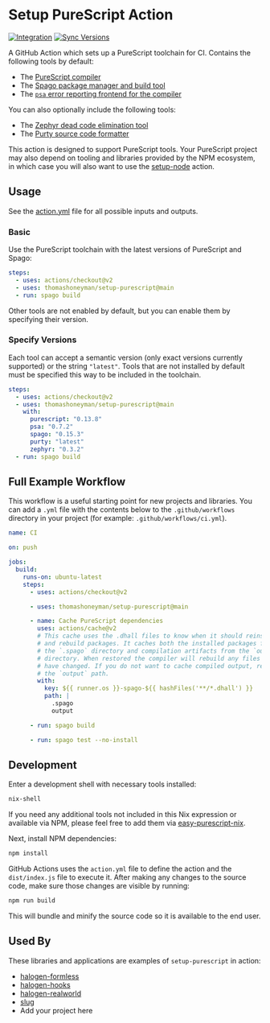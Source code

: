 # Setup PureScript Action

[![Integration](https://github.com/thomashoneyman/setup-purescript/workflows/Integration/badge.svg?branch=main)](https://github.com/thomashoneyman/setup-purescript/actions?query=workflow%3AIntegration+branch%3Amain) [![Sync Versions](https://github.com/thomashoneyman/setup-purescript/workflows/Sync%20Versions/badge.svg?branch=main)](https://github.com/thomashoneyman/setup-purescript/actions?query=workflow%3A"Sync+Versions"+branch%3Amain)

A GitHub Action which sets up a PureScript toolchain for CI. Contains the following tools by default:

- The [PureScript compiler](https://github.com/purescript/purescript)
- The [Spago package manager and build tool](https://github.com/purescript/spago)
- The [`psa` error reporting frontend for the compiler](https://github.com/natefaubion/purescript-psa)

You can also optionally include the following tools:

- The [Zephyr dead code elimination tool](https://github.com/coot/zephyr)
- The [Purty source code formatter](https://gitlab.com/joneshf/purty)

This action is designed to support PureScript tools. Your PureScript project may also depend on tooling and libraries provided by the NPM ecosystem, in which case you will also want to use the [setup-node](https://github.com/actions/setup-node) action.

## Usage

See the [action.yml](action.yml) file for all possible inputs and outputs.

### Basic

Use the PureScript toolchain with the latest versions of PureScript and Spago:

```yaml
steps:
  - uses: actions/checkout@v2
  - uses: thomashoneyman/setup-purescript@main
  - run: spago build
```

Other tools are not enabled by default, but you can enable them by specifying their version.

### Specify Versions

Each tool can accept a semantic version (only exact versions currently supported) or the string `"latest"`. Tools that are not installed by default must be specified this way to be included in the toolchain.

```yaml
steps:
  - uses: actions/checkout@v2
  - uses: thomashoneyman/setup-purescript@main
    with:
      purescript: "0.13.8"
      psa: "0.7.2"
      spago: "0.15.3"
      purty: "latest"
      zephyr: "0.3.2"
  - run: spago build
```

## Full Example Workflow

This workflow is a useful starting point for new projects and libraries. You can add a `.yml` file with the contents below to the `.github/workflows` directory in your project (for example: `.github/workflows/ci.yml`).

```yml
name: CI

on: push

jobs:
  build:
    runs-on: ubuntu-latest
    steps:
      - uses: actions/checkout@v2

      - uses: thomashoneyman/setup-purescript@main

      - name: Cache PureScript dependencies
        uses: actions/cache@v2
        # This cache uses the .dhall files to know when it should reinstall
        # and rebuild packages. It caches both the installed packages from
        # the `.spago` directory and compilation artifacts from the `output`
        # directory. When restored the compiler will rebuild any files that
        # have changed. If you do not want to cache compiled output, remove
        # the `output` path.
        with:
          key: ${{ runner.os }}-spago-${{ hashFiles('**/*.dhall') }}
          path: |
            .spago
            output

      - run: spago build

      - run: spago test --no-install
```

## Development

Enter a development shell with necessary tools installed:

```sh
nix-shell
```

If you need any additional tools not included in this Nix expression or available via NPM, please feel free to add them via [easy-purescript-nix](https://github.com/justinwoo/easy-purescript-nix).

Next, install NPM dependencies:

```sh
npm install
```

GitHub Actions uses the `action.yml` file to define the action and the `dist/index.js` file to execute it. After making any changes to the source code, make sure those changes are visible by running:

```sh
npm run build
```

This will bundle and minify the source code so it is available to the end user.

## Used By

These libraries and applications are examples of `setup-purescript` in action:

- [halogen-formless](https://github.com/thomashoneyman/purescript-halogen-formless/blob/main/.github/workflows/ci.yml)
- [halogen-hooks](https://github.com/thomashoneyman/purescript-halogen-hooks/blob/main/.github/workflows/ci.yml)
- [halogen-realworld](https://github.com/thomashoneyman/purescript-halogen-realworld/blob/main/.github/workflows/ci.yml)
- [slug](https://github.com/thomashoneyman/purescript-slug/blob/main/.github/workflows/ci.yml)
- Add your project here
